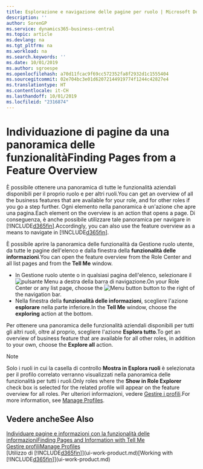 ```yaml
---
title: Esplorazione e navigazione delle pagine per ruolo | Microsoft Docs
description: ''
author: SorenGP
ms.service: dynamics365-business-central
ms.topic: article
ms.devlang: na
ms.tgt_pltfrm: na
ms.workload: na
ms.search.keywords: ''
ms.date: 10/01/2019
ms.author: sgroespe
ms.openlocfilehash: a70d11fcac9f69cc572352fa8f2932d1c1555404
ms.sourcegitcommit: 02e704bc3e01d62072144919774f1244c42827e4
ms.translationtype: HT
ms.contentlocale: it-CH
ms.lasthandoff: 10/01/2019
ms.locfileid: "2316874"
---
```

# <a name="finding-pages-from-a-feature-overview"></a><span data-ttu-id="f279a-102">Individuazione di pagine da una panoramica delle funzionalità</span><span class="sxs-lookup"><span data-stu-id="f279a-102">Finding Pages from a Feature Overview</span></span>
<span data-ttu-id="f279a-103">È possibile ottenere una panoramica di tutte le funzionalità aziendali disponibili per il proprio ruolo e per altri ruoli.</span><span class="sxs-lookup"><span data-stu-id="f279a-103">You can get an overview of all the business features that are available for your role, and for other roles if you go a step further.</span></span> <span data-ttu-id="f279a-104">Ogni elemento nella panoramica è un'azione che apre una pagina.</span><span class="sxs-lookup"><span data-stu-id="f279a-104">Each element on the overview is an action that opens a page.</span></span> <span data-ttu-id="f279a-105">Di conseguenza, è anche possibile utilizzare tale panoramica per navigare in [!INCLUDE[d365fin](includes/d365fin_md.md)].</span><span class="sxs-lookup"><span data-stu-id="f279a-105">Accordingly, you can also use the feature overview as a means to navigate in [!INCLUDE[d365fin](includes/d365fin_md.md)].</span></span>

<span data-ttu-id="f279a-106">È possibile aprire la panoramica delle funzionalità da Gestione ruolo utente, da tutte le pagine dell'elenco e dalla finestra della **funzionalità delle informazioni**.</span><span class="sxs-lookup"><span data-stu-id="f279a-106">You can open the feature overview from the Role Center and all list pages and from the **Tell Me** window.</span></span>

- <span data-ttu-id="f279a-107">In Gestione ruolo utente o in qualsiasi pagina dell'elenco, selezionare il ![pulsante Menu](media/ui_menu_button.png "pulsante Menu") a destra della barra di navigazione.</span><span class="sxs-lookup"><span data-stu-id="f279a-107">On your Role Center or any list page, choose the ![Menu button](media/ui_menu_button.png "Menu button") button to the right of the navigation bar.</span></span>
- <span data-ttu-id="f279a-108">Nella finestra della **funzionalità delle informazioni**, scegliere l'azione **esplorare** nella parte inferiore.</span><span class="sxs-lookup"><span data-stu-id="f279a-108">In the **Tell Me** window, choose the **exploring** action at the bottom.</span></span>

<span data-ttu-id="f279a-109">Per ottenere una panoramica delle funzionalità aziendali disponibili per tutti gli altri ruoli, oltre al proprio, scegliere l'azione **Esplora tutto**.</span><span class="sxs-lookup"><span data-stu-id="f279a-109">To get an overview of business feature that are available for all other roles, in addition to your own, choose the **Explore all** action.</span></span>

> [!NOTE]
> <span data-ttu-id="f279a-110">Solo i ruoli in cui la casella di controllo **Mostra in Esplora ruoli** è selezionata per il profilo correlato verranno visualizzati nella panoramica delle funzionalità per tutti i ruoli.</span><span class="sxs-lookup"><span data-stu-id="f279a-110">Only roles where the **Show in Role Explorer** check box is selected for the related profile will appear on the feature overview for all roles.</span></span> <span data-ttu-id="f279a-111">Per ulteriori informazioni, vedere [Gestire i profili](admin-users-profiles-roles.md).</span><span class="sxs-lookup"><span data-stu-id="f279a-111">For more information, see [Manage Profiles](admin-users-profiles-roles.md).</span></span>

## <a name="see-also"></a><span data-ttu-id="f279a-112">Vedere anche</span><span class="sxs-lookup"><span data-stu-id="f279a-112">See Also</span></span>
[<span data-ttu-id="f279a-113">Individuare pagine e informazioni con la funzionalità delle informazioni</span><span class="sxs-lookup"><span data-stu-id="f279a-113">Finding Pages and Information with Tell Me</span></span>](ui-search.md)  
[<span data-ttu-id="f279a-114">Gestire profili</span><span class="sxs-lookup"><span data-stu-id="f279a-114">Manage Profiles</span></span>](admin-users-profiles-roles.md)  
<span data-ttu-id="f279a-115">[Utilizzo di [!INCLUDE[d365fin](includes/d365fin_md.md)]](ui-work-product.md)</span><span class="sxs-lookup"><span data-stu-id="f279a-115">[Working with [!INCLUDE[d365fin](includes/d365fin_md.md)]](ui-work-product.md)</span></span>
